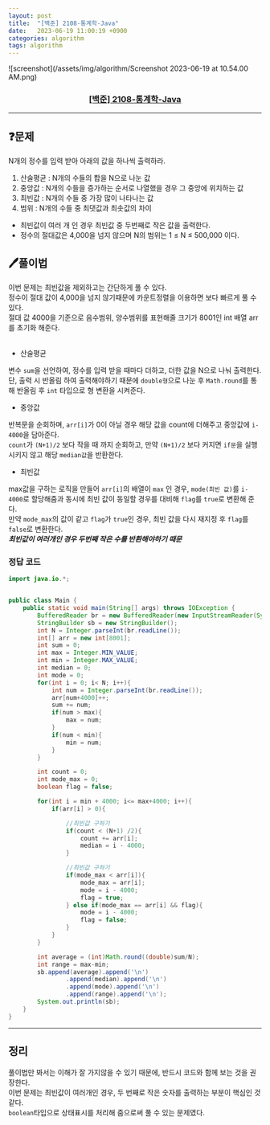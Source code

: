 ```yaml
---
layout: post
title:  "[백준] 2108-통계학-Java"
date:   2023-06-19 11:00:19 +0900
categories: algorithm
tags: algorithm
---
```


![screenshot](/assets/img/algorithm/Screenshot 2023-06-19 at 10.54.00 AM.png)
### <center><a href="https://www.acmicpc.net/problem/2108">[백준] 2108-통계학-Java</a></center>
---

## ❓문제

N개의 정수를 입력 받아 아래의 값을 하나씩 출력하라.
1. 산술평균 : N개의 수들의 합을 N으로 나눈 값
2. 중앙값 : N개의 수들을 증가하는 순서로 나열했을 경우 그 중앙에 위치하는 값
3. 최빈값 : N개의 수들 중 가장 많이 나타나는 값
4. 범위 : N개의 수들 중 최댓값과 최솟값의 차이

* 최빈값이 여러 개 인 경우 최빈값 중 두번째로 작은 값을 출력한다.
* 정수의 절대값은 4,000을 넘지 않으며 N의 범위는 1 ≤ N ≤ 500,000 이다.

## 🖊️풀이법

이번 문제는 최빈값을 제외하고는 간단하게 풀 수 있다.<br>
정수이 절대 값이 4,000을 넘지 않기때문에 카운트정렬을 이용하면 보다 빠르게 풀 수 있다.<br>
절대 값 4000을 기준으로 음수범위, 양수범위를 표현해줄 크기가 8001인 int 배열 arr를 초기화 해준다.<br>
<br>

* 산술평균

변수 ```sum```을 선언하여, 정수를 입력 받을 때마다 더하고, 더한 값을 N으로 나눠 출력한다.<br>
단, 출력 시 반올림 하여 출력해야하기 때문에 ```double형```으로 나눈 후 ```Math.round```를 통해 반올림 후 ```int``` 타입으로 형 변환을 시켜준다.

* 중앙값

반복문을 순회하며, ```arr[i]```가 0이 아닐 경우 해당 값을 count에 더해주고 중앙값에 ```i-4000```을 담아준다.<br>
```count```가 ```(N+1)/2``` 보다 작을 때 까지 순회하고, 만약 ```(N+1)/2``` 보다 커지면 ```if문```을 실행시키지 않고 해당 ```median값```을 반환한다.

* 최빈값

max값을 구하는 로직을 만들어 ```arr[i]```의 배열이 ```max``` 인 경우, ```mode(최빈 값)```를 ```i-4000```로 할당해줌과 동시에 최빈 값이 동일할 경우를 대비해 ```flag```를 ```true```로 변환해 준다.<br>
만약 ```mode_max```의 값이 같고 ```flag```가 ```true```인 경우, 최빈 값을 다시 재지정 후 ```flag```를 ```false```로 변환한다.<br>
***최빈값이 여러개인 경우 두번째 작은 수를 반환해야하기 때문***


### 정답 코드

```java
import java.io.*;


public class Main {
    public static void main(String[] args) throws IOException {
        BufferedReader br = new BufferedReader(new InputStreamReader(System.in));
        StringBuilder sb = new StringBuilder();
        int N = Integer.parseInt(br.readLine());
        int[] arr = new int[8001];
        int sum = 0;
        int max = Integer.MIN_VALUE;
        int min = Integer.MAX_VALUE;
        int median = 0;
        int mode = 0;
        for(int i = 0; i< N; i++){
            int num = Integer.parseInt(br.readLine());
            arr[num+4000]++;
            sum += num;
            if(num > max){
                max = num;
            }
            if(num < min){
                min = num;
            }
        }

        int count = 0;
        int mode_max = 0;
        boolean flag = false;

        for(int i = min + 4000; i<= max+4000; i++){
            if(arr[i] > 0){

                //최빈값 구하기
                if(count < (N+1) /2){
                    count += arr[i];
                    median = i - 4000;
                }

                //최빈값 구하기
                if(mode_max < arr[i]){
                    mode_max = arr[i];
                    mode = i - 4000;
                    flag = true;
                } else if(mode_max == arr[i] && flag){
                    mode = i - 4000;
                    flag = false;
                }
            }
        }

        int average = (int)Math.round((double)sum/N);
        int range = max-min;
        sb.append(average).append('\n')
                .append(median).append('\n')
                .append(mode).append('\n')
                .append(range).append('\n');
        System.out.println(sb);
    }
}

```

---

## 정리

풀이법만 봐서는 이해가 잘 가지않을 수 있기 때문에, 반드시 코드와 함께 보는 것을 권장한다.<br>
이번 문제는 최빈값이 여러개인 경우, 두 번째로 작은 숫자를 출력하는 부분이 핵심인 것 같다.<br>
```boolean```타입으로 상태표시를 처리해 줌으로써 풀 수 있는 문제였다.












